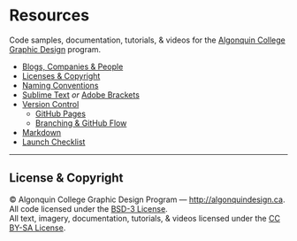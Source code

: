 # Resources

Code samples, documentation, tutorials, & videos for the [Algonquin College Graphic Design](http://algonquindesign.ca) program.

- [Blogs, Companies & People](blogs-companies-people.md)
- [Licenses & Copyright](licenses-copyright.md)
- [Naming Conventions](naming-conventions.md)
- [Sublime Text](sublime-text) *or* [Adobe Brackets](brackets)
- [Version Control](version-control.md)
	- [GitHub Pages](github-pages)
	- [Branching & GitHub Flow](branching-github-flow)
- [Markdown](markdown.md)
- [Launch Checklist](launch-checklist.md)

---

## License & Copyright

© Algonquin College Graphic Design Program — <http://algonquindesign.ca>.	
All code licensed under the [BSD-3 License](LICENSE).	
All text, imagery, documentation, tutorials, & videos licensed under the [CC BY-SA License](http://creativecommons.org/licenses/by-sa/2.5/ca/deed.en_US).
